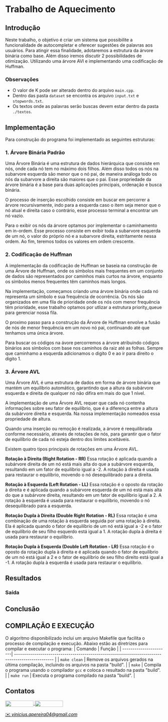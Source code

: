 # Trabalho de Aquecimento

## Introdução

Neste trabalho, o objetivo é criar um sistema que possibilite a funcionalidade de autocompletar
e oferecer sugestões de palavras aos usuários. Para atingir essa finalidade, adotaremos a
estrutura da árvore binária como base. Além disso iremos discutir 2 possibilidades de otimização. Utilizando uma árvore AVl e implementando uma codificação de Huffman.

### Observações

- O valor de K pode ser alterado dentro do arquivo `main.cpp`.
- Dentro das pasta `dataset` se encontra os arquivo `input.txt` e `stopwords.txt`.
- Os textos onde as palavras serão buscas devem estar dentro da pasta `./textos`.


## Implementação

Para construção do programa foi implementado as seguintes estruturas:

### 1. Árvore Binária Padrão
Uma Árvore Binária é uma estrutura de dados hierárquica que consiste em nós, onde cada nó tem no máximo dois filhos. Além disso todos os nós na subarvore esquerda são menor que o nó pai, de maneira análoga todo os nós da subarvore a direita são maiores que o pai. Esse propriedade da árvore binária é a base para duas aplicações principais, ordenação e busca binária.

O processo de inserção escolhido consiste em buscar em percorrer a árvore recursivamente, indo para a esquerda caso o item seja menor que o nó atual e direita caso o contrário, esse processo terminal a encontrar um nó vazio.

Para o exibir os nós da árvore optamos por implementar o caminhamento em in-ordem. Esse processo consiste em exibir toda a subarvore esquerda de um nó, o valor do próprio nó e a subarvore direita, estritamente nessa ordem. Ao fim, teremos todos os valores em ordem crescente.


### 2. Codificação de Huffman
A implementação da codificação de Huffman se baseia na construção de uma Árvore de Huffman, onde os símbolos mais frequentes em um conjunto de dados são representados por caminhos mais curtos na árvore, enquanto os símbolos menos frequentes têm caminhos mais longos. 

Na implementação, começamos criando uma árvore binária onde cada nó representa um símbolo e sua frequência de ocorrência. Os nós são organizados em uma fila de prioridade onde os nós com menor frequência têm prioridade, esse trabalho optamos por utlizar a estrutura priority_queue para gerenciar nossa fila.

O proximo passo para a construção da Árvore de Huffman envolve a fusão de nós de menor frequência em um novo nó pai, continuando até que tenhamos uma única árvore. 

Para buscar os códigos na ávore percorremos a árvore atribuindo códigos binários aos símbolos com base nos caminhos da raiz até as folhas. Sempre que caminhamo a esquerda adicionamos o digito 0 e ao ir para direito o digito 1.

### 3. Árvore AVL
Uma Árvore AVL é uma estrutura de dados em forma de árvore binária que mantém um equilíbrio automático, garantindo que a altura da subárvore esquerda e direita de qualquer nó não difira em mais do que 1 nível. 

A implementação de uma Árvore AVL requer que cada nó contenha informações sobre seu fator de equilíbrio, que é a diferença entre a altura da subárvore direita e esquerda. Na nossa implementação nomeados essa propriedade de altura.

Quando uma inserção ou remoção é realizada, a árvore é reequilibrada conforme necessário, através de rotações de nós, para garantir que o fator de equilíbrio de cada nó esteja dentro dos limites aceitáveis. 

Existem quatro tipos principais de rotações em uma Árvore AVL.

**Rotação à Direita (Right Rotation - RR)** Essa rotação é aplicada quando a subárvore direita de um nó está mais alta do que a subárvore esquerda, resultando em um fator de equilíbrio igual a -2. A rotação à direita é usada para restaurar o equilíbrio, movendo o nó desequilibrado para a direita.

**Rotação à Esquerda (Left Rotation - LL)** Essa rotação é o oposto da rotação à direita e é aplicada quando a subárvore esquerda de um nó está mais alta do que a subárvore direita, resultando em um fator de equilíbrio igual a 2. A rotação à esquerda é usada para restaurar o equilíbrio, movendo o nó desequilibrado para a esquerda.

**Rotação Dupla à Direita (Double Right Rotation - RL)** Essa rotação é uma combinação de uma rotação à esquerda seguida por uma rotação à direita. Ela é aplicada quando o fator de equilíbrio de um nó está igual a -2 e o fator de equilíbrio de seu filho esquerdo está igual a 1. A rotação dupla à direita é usada para restaurar o equilíbrio.

**Rotação Dupla à Esquerda (Double Left Rotation - LR)** Essa rotação é o oposto da rotação dupla à direita e é aplicada quando o fator de equilíbrio de um nó está igual a 2 e o fator de equilíbrio de seu filho direito está igual a -1. A rotação dupla à esquerda é usada para restaurar o equilíbrio.

## Resultados

### Saída

## Conclusão

## COMPILAÇÃO E EXECUÇÃO
O algoritmo disponibilizado inclui um arquivo Makefile que facilita o processo de compilação e execução. Abaixo estão as diretrizes para compilar e executar o programa:
| Comando                | Função                                                                                           |
| -----------------------| ------------------------------------------------------------------------------------------------- |
| `make clean`          | Remove os arquivos gerados na última compilação, incluindo os arquivos na pasta "build".       |
| `make`                | Compila o programa usando o compilador `gcc` e coloca o resultado na pasta "build".             |
| `make run`            | Executa o programa compilado na pasta "build".                                                   |

## Contatos
<div style="display: inline-block;">
<a href="https://t.me/vini_apereira">
<img align="center" height="20px" width="90px" src="https://img.shields.io/badge/Telegram-2CA5E0?style=for-the-badge&logo=telegram&logoColor=white"/> 
</a>
<a href="https://www.linkedin.com/in/vinicius-alves-pereira-913254236/">
<img align="center" height="20px" width="90px" src="https://img.shields.io/badge/LinkedIn-0077B5?style=for-the-badge&logo=linkedin&logoColor=white"/>
</a>
</div>
<p> </p>
<a style="color:black" href="mailto:vinicius.apereira04@gmail.com?subject=[GitHub]%20Source%20Dynamic%20Lists">
✉️ <i>vinicius.apereira04@gmail.com</i>
</a>
